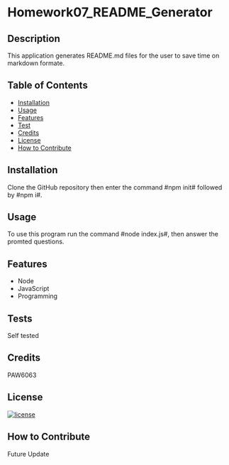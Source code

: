 # Homework07_README_Generator

## Description
This application generates README.md files for the user to save time on markdown formate.

## Table of Contents
- [Installation](#installation)
- [Usage](#usage)
- [Features](#features)
- [Test](#tests)
- [Credits](#credits)
- [License](#license)
- [How to Contribute](#how_to_contribute)

## Installation
Clone the GitHub repository then enter the command #npm init# followed by #npm i#.

## Usage
To use this program run the command #node index.js#, then answer the promted questions.

## Features
- Node
- JavaScript
- Programming


## Tests
Self tested

## Credits
PAW6063

## License
[![license](https://img.shields.io/badge/license-MIT%20License-brightgreen)](https://choosealicense.com/licenses/mit/)

## How to Contribute
Future Update